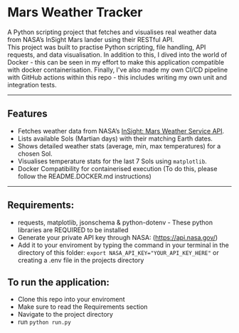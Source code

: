 # Mars Weather Tracker

A Python scripting project that fetches and visualises real weather data from NASA’s InSight Mars lander using their RESTful API.  
This project was built to practise Python scripting, file handling, API requests, and data visualisation. In addition to this, I dived into the world of Docker - this can be seen in my effort to make this application compatible with docker containerisation. Finally, I've also made my own CI/CD pipeline with GitHub actions within this repo - this includes writing my own unit and integration tests.

---

## Features
- Fetches weather data from NASA’s [InSight: Mars Weather Service API](https://api.nasa.gov/).
- Lists available Sols (Martian days) with their matching Earth dates.
- Shows detailed weather stats (average, min, max temperatures) for a chosen Sol.
- Visualises temperature stats for the last 7 Sols using `matplotlib`.
- Docker Compatibility for containerised execution (To do this, please follow the README.DOCKER.md instructions)

---

## Requirements:
- requests, matplotlib, jsonschema & python-dotenv - These python libraries are REQUIRED to be installed
- Generate your private API key through NASA: (https://api.nasa.gov/)
- Add it to your enviroment by typing the command in your terminal in the directory of this folder: `export NASA_API_KEY="YOUR_API_KEY_HERE"` or creating a .env file in the projects directory

## To run the application:
 - Clone this repo into your enviroment
 - Make sure to read the Requirements section
 - Navigate to the project directory
 - run `python run.py`
